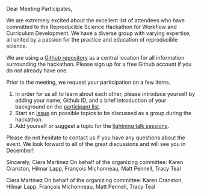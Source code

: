 Dear Meeting Participates, 

We are extremely excited about the excellent list of attendees who have committed to the Reproducible Science Hackathon for Workflow and Curriculum Development. We have a diverse group with varying expertise, all united by a passion for the practice and education of reproducible science. 

We are using a [Github repository](https://github.com/Reproducible-Science-Curriculum/Reproducible-Science-Hackathon-Dec-08-2014) as a central location for all information surrounding the hackathon.  Please sign up for a free Github account if you do not already have one. 

Prior to the meeting, we request your participation on a few items.  

1. In order for us all to learn about each other, please introduce yourself by adding your name, Github ID, and a brief introduction of your background on the [participant list](https://github.com/Reproducible-Science-Curriculum/Reproducible-Science-Hackathon-Dec-08-2014/wiki/2.-Participants).
2. Start an [Issue](https://github.com/Reproducible-Science-Curriculum/Reproducible-Science-Hackathon-Dec-08-2014/issues) on possible topics to be discussed as a group during the hackathon. 
3. Add yourself or suggest a topic for the [lightning talk sessions](https://github.com/Reproducible-Science-Curriculum/Reproducible-Science-Hackathon-Dec-08-2014/wiki/4.-Lightning-Talks). 

Please do not hesitate to contact us if you have any questions about the event. We look forward to all of the great discussions and will see you in December!

Sincerely, 
Ciera Martinez
On behalf of the organizing committee: Karen Cranston, Hilmar Lapp, François Michonneau, Matt Pennell, Tracy Teal

Ciera Martinez
On behalf of the organizing committee: Karen Cranston, Hilmar Lapp, François Michonneau, Matt Pennell, Tracy Teal
